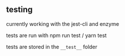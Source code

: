## testing

currently working with the jest-cli and enzyme

tests are run with npm run test / yarn test

tests are stored in the `__test__` folder
